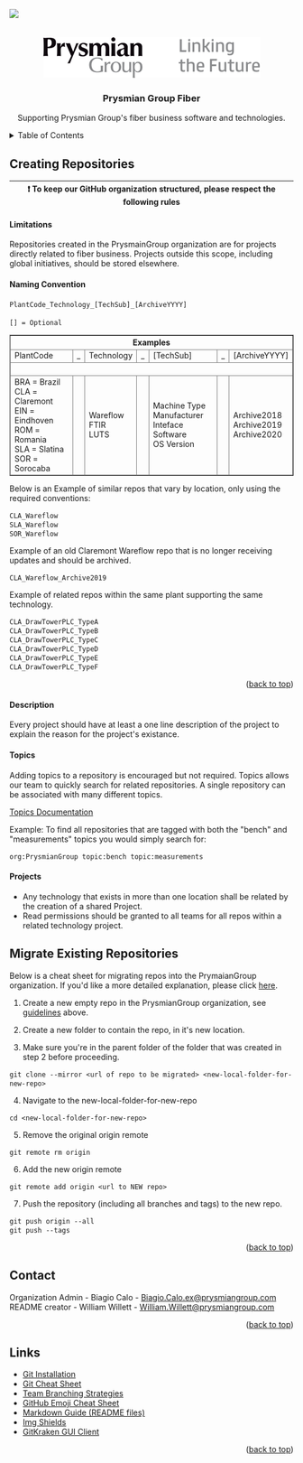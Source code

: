 <div id="top"></div>
<!--
*** Thanks for checking out the Best-README-Template. If you have a suggestion
*** that would make this better, please fork the repo and create a pull request
*** or simply open an issue with the tag "enhancement".
*** Don't forget to give the project a star!
*** Thanks again! Now go create something AMAZING! :D
-->



<!-- PROJECT SHIELDS -->
<!--
*** I'm using markdown "reference style" links for readability.
*** Reference links are enclosed in brackets [ ] instead of parentheses ( ).
*** See the bottom of this document for the declaration of the reference variables
*** for contributors-url, forks-url, etc. This is an optional, concise syntax you may use.
*** https://www.markdownguide.org/basic-syntax/#reference-style-links
-->
<a href="https://www.linkedin.com/company/prysmian/" target="_blank"><img src="https://img.shields.io/badge/-LinkedIn-black.svg?style=for-the-badge&logo=linkedin&colorB=555" /></a>



<!-- PROJECT LOGO -->
<br />
<div align="center">
  <a href="#">
    <img src="https://raw.githubusercontent.com/PrysmianGroup/.github/main/logo-prysmian-black.png" alt="Prysmian Group Logo">
  </a>

  <h3 align="center">Prysmian Group Fiber</h3>

  <p align="center">
    Supporting Prysmian Group's fiber business software and technologies.
  </p>
</div>



<!-- TABLE OF CONTENTS -->
<details>
  <summary>Table of Contents</summary>
  <ol>
    <li><a href="#creating-repositories">Creating New Repositories</a>
      <ol>
          <li><a href="#limitations">Limitations</a></li>
          <li><a href="#naming-convention">Naming Convention</a></li>
          <li><a href="#description">Description</a></li>
          <li><a href="#topics">Topics</a></li>
      </ol>
    </li>
    <li><a href="#migrate-existing-repositories">Migrate Existing Repositories</a>
    </li>
    <li><a href="#contact">Contact</a></li>
    <li><a href="#links">Links</a></li>
  </ol>
</details>

## Creating Repositories

| :exclamation:  To keep our GitHub organization structured, please respect the following rules   |
|-------------------------------------------------------------------------------------------------|

#### Limitations

Repositories created in the PrysmainGroup organization are for projects
directly related to fiber business. Projects outside this scope, including global initiatives, should
be stored elsewhere.

#### Naming Convention

 ```
 PlantCode_Technology_[TechSub]_[ArchiveYYYY]
 
 [] = Optional
 ```
  <table border="1" cellpadding="0" cellspacing="0">
  <thead>
    <tr>
      <th colspan="7">Examples</th>
    </tr>
  <tr>
    <td>PlantCode</td><td>_</td><td>Technology</td><td>_</td><td>[TechSub]</td><td>_</td><td>[ArchiveYYYY]</td>
  </tr>
  <tr>
    <td colspan="7">&nbsp;</td>
  </tr>
  <tr>
    <td>
 BRA = Brazil<br />
 CLA = Claremont<br />
 EIN = Eindhoven<br />
 ROM = Romania<br />
 SLA = Slatina<br />
 SOR = Sorocaba
    </td>
    <td>
    </td>
    <td>
      Wareflow<br />
      FTIR<br />
      LUTS
    </td>
    <td>
    </td>
    <td>
      Machine Type<br />
      Manufacturer<br />
      Inteface Software<br />
      OS Version<br />
    </td>
    <td>
    </td>
    <td>
      Archive2018<br />
      Archive2019<br />
      Archive2020
    </td>
      
  </tr>
</table>
 
 
Below is an Example of similar repos that vary by location, only using the required conventions:

```
CLA_Wareflow
SLA_Wareflow
SOR_Wareflow
```

Example of an old Claremont Wareflow repo that is no longer receiving updates
and should be archived.

 ```
 CLA_Wareflow_Archive2019
 ```

 Example of related repos within the same plant supporting the same technology.
 
 ```
 CLA_DrawTowerPLC_TypeA
 CLA_DrawTowerPLC_TypeB
 CLA_DrawTowerPLC_TypeC
 CLA_DrawTowerPLC_TypeD
 CLA_DrawTowerPLC_TypeE
 CLA_DrawTowerPLC_TypeF
 ```
<p align="right">(<a href="#top">back to top</a>)</p>
  
#### Description

Every project should have at least a one line description of the project to explain
the reason for the project's existance.

#### Topics

Adding topics to a repository is encouraged but not required. Topics allows our team to quickly search for related repositories. A single repository can be associated with many different topics.

<a href="https://docs.github.com/en/repositories/managing-your-repositorys-settings-and-features/customizing-your-repository/classifying-your-repository-with-topics" target="_blank">Topics Documentation</a><br />

Example: To find all repositories that are tagged with both the "bench" and "measurements" topics you would simply search for:
 
```
org:PrysmianGroup topic:bench topic:measurements
```

#### Projects
* Any technology that exists in more than one location shall be related by the
 creation of a shared Project.
* Read permissions should be granted to all teams for all repos within a related
technology project.

## Migrate Existing Repositories
Below is a cheat sheet for migrating repos into the PrymaianGroup organization. If you'd like a more detailed explanation, please click <a href="https://www.atlassian.com/git/tutorials/git-move-repository">here</a>.
1. Create a new empty repo in the PrysmianGroup organization, see <a href="#naming-convention">guidelines</a> above.

2. Create a new folder to contain the repo, in it's new location.
  
3. Make sure you're in the parent folder of the folder that was created in step 2 before proceeding.
```
git clone --mirror <url of repo to be migrated> <new-local-folder-for-new-repo>
```
4. Navigate to the new-local-folder-for-new-repo
```
cd <new-local-folder-for-new-repo>
```
5. Remove the original origin remote
```
git remote rm origin
```
6. Add the new origin remote
```
git remote add origin <url to NEW repo>
```
7. Push the repository (including all branches and tags) to the new repo.
```
git push origin --all
git push --tags
```
  
<p align="right">(<a href="#top">back to top</a>)</p>

<!-- CONTACT -->
## Contact

Organization Admin - Biagio Calo - Biagio.Calo.ex@prysmiangroup.com<br />
README creator - William Willett - William.Willett@prysmiangroup.com

<p align="right">(<a href="#top">back to top</a>)</p>



<!-- LINKS -->
## Links

* [Git Installation](https://github.com/git-guides/install-git)
* [Git Cheat Sheet](https://education.github.com/git-cheat-sheet-education.pdf)
* [Team Branching Strategies](https://www.gitkraken.com/learn/git/best-practices/git-branch-strategy)
* [GitHub Emoji Cheat Sheet](https://www.webpagefx.com/tools/emoji-cheat-sheet)
* [Markdown Guide (README files)](https://docs.github.com/en/github/writing-on-github/getting-started-with-writing-and-formatting-on-github/basic-writing-and-formatting-syntax)
* [Img Shields](https://shields.io)
* [GitKraken GUI Client](https://www.gitkraken.com/)


<p align="right">(<a href="#top">back to top</a>)</p>



<!-- MARKDOWN LINKS & IMAGES -->
<!-- https://www.markdownguide.org/basic-syntax/#reference-style-links -->
[contributors-shield]: https://img.shields.io/github/contributors/othneildrew/Best-README-Template.svg?style=for-the-badge
[contributors-url]: https://github.com/othneildrew/Best-README-Template/graphs/contributors
[forks-shield]: https://img.shields.io/github/forks/othneildrew/Best-README-Template.svg?style=for-the-badge
[forks-url]: https://github.com/othneildrew/Best-README-Template/network/members
[stars-shield]: https://img.shields.io/github/stars/othneildrew/Best-README-Template.svg?style=for-the-badge
[stars-url]: https://github.com/othneildrew/Best-README-Template/stargazers
[issues-shield]: https://img.shields.io/github/issues/othneildrew/Best-README-Template.svg?style=for-the-badge
[issues-url]: https://github.com/othneildrew/Best-README-Template/issues
[license-shield]: https://img.shields.io/github/license/othneildrew/Best-README-Template.svg?style=for-the-badge
[license-url]: https://github.com/othneildrew/Best-README-Template/blob/master/LICENSE.txt
[linkedin-shield]: https://img.shields.io/badge/-LinkedIn-black.svg?style=for-the-badge&logo=linkedin&colorB=555
[linkedin-url]: https://www.linkedin.com/company/prysmian/
[product-screenshot]: images/screenshot.png
